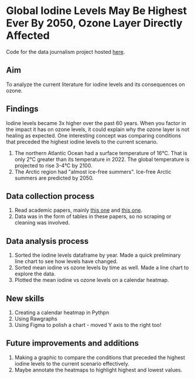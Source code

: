 # Global Iodine Levels May Be Highest Ever By 2050, Ozone Layer Directly Affected

Code for the data journalism project hosted [here](https://tejalwakchoure.github.io/iodine-ozone/).

## Aim

To analyze the current literature for iodine levels and its consequences on ozone.

## Findings

Iodine levels became 3x higher over the past 60 years. When you factor in the impact it has on ozone levels, it could explain why the ozone layer is not healing as expected. One interesting concept was comparing conditions that preceded the highest iodine levels to the current scenario.
1. The northern Atlantic Ocean had a surface temperature of 16°C. That is only 2°C greater than its temperature in 2022. The global temperature is projected to rise 3-4°C by 2100.
2. The Arctic region had "almost ice-free summers". Ice-free Arctic summers are predicted by 2050. 

## Data collection process

1. Read academic papers, mainly [this one](https://www.nature.com/articles/s41467-018-03756-1) and [this one](https://www.pnas.org/doi/full/10.1073/pnas.2110864119).
2. Data was in the form of tables in these papers, so no scraping or cleaning was involved.

## Data analysis process

1. Sorted the iodine levels dataframe by year. Made a quick preliminary line chart to see how levels have changed.
2. Sorted mean iodine vs ozone levels by time as well. Made a line chart to explore the data.
3. Plotted the mean iodine vs ozone levels on a calendar heatmap.

## New skills

1. Creating a calendar heatmap in Pythpn
2. Using Rawgraphs
3. Using Figma to polish a chart - moved Y axis to the right too!

## Future improvements and additions

1. Making a graphic to compare the conditions that preceded the highest iodine levels to the current scenario effectively.
2. Maybe annotate the heatmaps to highlight highest and lowest values.